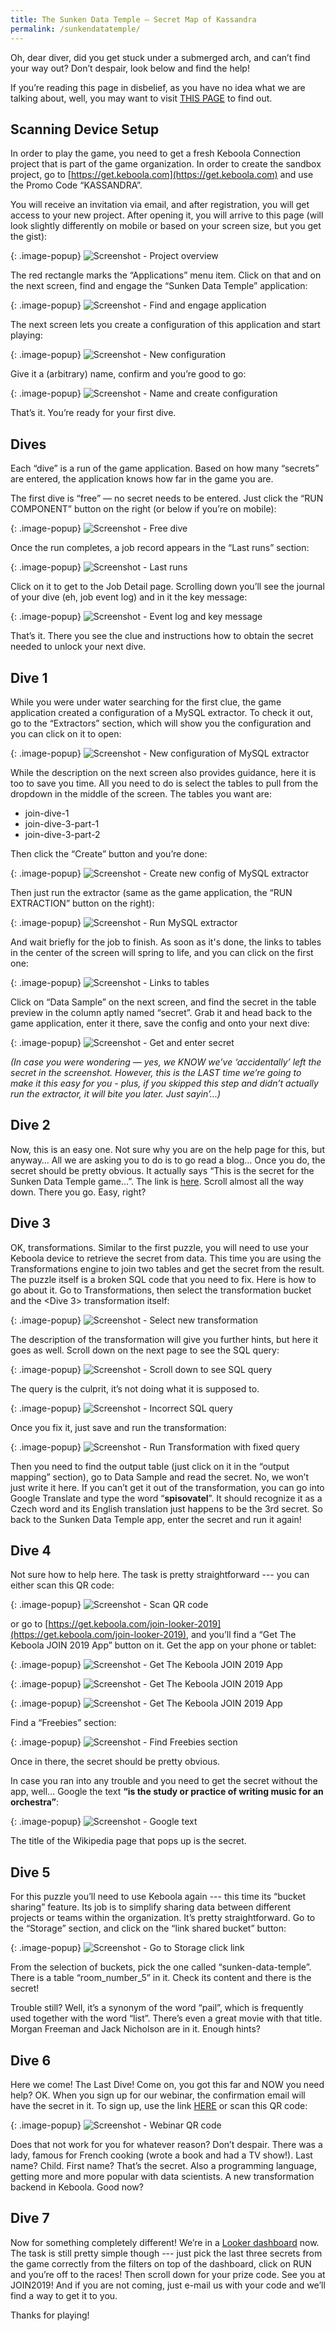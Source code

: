 ```yaml
---
title: The Sunken Data Temple — Secret Map of Kassandra
permalink: /sunkendatatemple/
---
```


Oh, dear diver, did you get stuck under a submerged arch, and can’t find your way out? Don’t despair, look below and find the help!

If you’re reading this page in disbelief, as you have no idea what we are talking about, 
well, you may want to visit [THIS PAGE](https://get.keboola.com/sunkendatatemple/) to find out.

## Scanning Device Setup
In order to play the game, you need to get a fresh Keboola Connection project that is part of the game organization. 
In order to create the sandbox project, go to [https://get.keboola.com](https://get.keboola.com) and use the Promo Code “KASSANDRA”.

You will receive an invitation via email, and after registration, you will get access to your new project. After opening it, 
you will arrive to this page (will look slightly differently on mobile or based on your screen size, but you get the gist):

{: .image-popup}
![Screenshot - Project overview](/sunkendatatemple/01-project-overview.png)

The red rectangle marks the “Applications” menu item. Click on that and on the next screen, find and engage the “Sunken Data Temple” application:

{: .image-popup}
![Screenshot - Find and engage application](/sunkendatatemple/02-application.png)

The next screen lets you create a configuration of this application and start playing:

{: .image-popup}
![Screenshot - New configuration](/sunkendatatemple/03-new-configuration.png)

Give it a (arbitrary) name, confirm and you’re good to go:

{: .image-popup}
![Screenshot - Name and create configuration](/sunkendatatemple/04-name-configuration.png)

That’s it. You’re ready for your first dive.

## Dives
Each “dive” is a run of the game application. Based on how many “secrets” are entered, the application knows how far in the game you are.

The first dive is “free” — no secret needs to be entered. Just click the “RUN COMPONENT” button on the right 
(or below if you’re on mobile):

{: .image-popup}
![Screenshot - Free dive](/sunkendatatemple/05-free-dive.png)

Once the run completes, a job record appears in the “Last runs” section:

{: .image-popup}
![Screenshot - Last runs](/sunkendatatemple/06-last-runs.png)

Click on it to get to the Job Detail page. Scrolling down you’ll see the journal of your dive (eh, job event log) and in it the key message:

{: .image-popup}
![Screenshot - Event log and key message](/sunkendatatemple/07-event-log.png)

That’s it. There you see the clue and instructions how to obtain the secret needed to unlock your next dive.

## Dive 1
While you were under water searching for the first clue, the game application created a configuration of a MySQL extractor. 
To check it out, go to the “Extractors” section, which will show you the configuration and you can click on it to open:

{: .image-popup}
![Screenshot - New configuration of MySQL extractor](/sunkendatatemple/08-mysql-extractor.png)

While the description on the next screen also provides guidance, here it is too to save you time. 
All you need to do is select the tables to pull from the dropdown in the middle of the screen. The tables you want are:

- join-dive-1
- join-dive-3-part-1
- join-dive-3-part-2

Then click the “Create” button and you’re done:

{: .image-popup}
![Screenshot - Create new config of MySQL extractor](/sunkendatatemple/09-create-mysql-extractor.png)

Then just run the extractor (same as the game application, the “RUN EXTRACTION” button on the right):

{: .image-popup}
![Screenshot - Run MySQL extractor](/sunkendatatemple/10-run-mysql-extractor.png)

And wait briefly for the job to finish. As soon as it's done, the links to tables in the center of the screen will spring to life, 
and you can click on the first one:

{: .image-popup}
![Screenshot - Links to tables](/sunkendatatemple/11-links-to-tables.png)

Click on “Data Sample” on the next screen, and find the secret in the table preview in the column aptly named “secret”. 
Grab it and head back to the game application, enter it there, save the config and onto your next dive:

{: .image-popup}
![Screenshot - Get and enter secret](/sunkendatatemple/12-get-secret.png)

*(In case you were wondering — yes, we KNOW we’ve ‘accidentally’ left the secret in the screenshot. 
However, this is the LAST time we’re going to make it this easy for you - plus, if you skipped this step and 
didn’t actually run the extractor, it will bite you later. Just sayin’...)*

## Dive 2
Now, this is an easy one. Not sure why you are on the help page for this, but anyway… 
All we are asking you to do is to go read a blog… Once you do, the secret should be pretty obvious. 
It actually says “This is the secret for the Sunken Data Temple game…”. 
The link is [here](https://blog.keboola.com/data-ops-and-automation). 
Scroll almost all the way down. There you go. Easy, right?

## Dive 3

OK, transformations. Similar to the first puzzle, you will need to use your Keboola device to retrieve the secret from data. 
This time you are using the Transformations engine to join two tables and get the secret from the result. 
The puzzle itself is a broken SQL code that you need to fix. Here is how to go about it. Go to Transformations, 
then select the <Sunken Data Temple> transformation bucket and the <Dive 3> transformation itself:

{: .image-popup}
![Screenshot - Select new transformation](/sunkendatatemple/13-select-transformation.png)

The description of the transformation will give you further hints, but here it goes as well. 
Scroll down on the next page to see the SQL query:

{: .image-popup}
![Screenshot - Scroll down to see SQL query](/sunkendatatemple/14-scroll-down.png)

The query is the culprit, it’s not doing what it is supposed to.

{: .image-popup}
![Screenshot - Incorrect SQL query](/sunkendatatemple/15-query.png)

Once you fix it, just save and run the transformation:

{: .image-popup}
![Screenshot - Run Transformation with fixed query](/sunkendatatemple/16-run-transformation.png)

Then you need to find the output table (just click on it in the “output mapping” section), go to Data Sample and read the secret. 
No, we won’t just write it here. If you can’t get it out of the transformation, you can go into Google Translate and type the word
“**spisovatel**”. It should recognize it as a Czech word and its English translation just happens to be the 3rd secret. 
So back to the Sunken Data Temple app, enter the secret and run it again!

## Dive 4
Not sure how to help here. The task is pretty straightforward --- you can either scan this QR code:

{: .image-popup}
![Screenshot - Scan QR code](/sunkendatatemple/qrcode-app.png)

or go to [https://get.keboola.com/join-looker-2019](https://get.keboola.com/join-looker-2019), 
and you’ll find a “Get The Keboola JOIN 2019 App” button on it. Get the app on your phone or tablet:

{: .image-popup}
![Screenshot - Get The Keboola JOIN 2019 App](/sunkendatatemple/17-get-app.png)

{: .image-popup}
![Screenshot - Get The Keboola JOIN 2019 App](/sunkendatatemple/18-get-app.png)

{: .image-popup}
![Screenshot - Get The Keboola JOIN 2019 App](/sunkendatatemple/19-get-app.png)

Find a “Freebies” section:

{: .image-popup}
![Screenshot - Find Freebies section](/sunkendatatemple/20-freebies.png)

Once in there, the secret should be pretty obvious.

In case you ran into any trouble and you need to get the secret without the app, well… 
Google the text **“is the study or practice of writing music for an orchestra”**:

{: .image-popup}
![Screenshot - Google text](/sunkendatatemple/21-google-text.png)

The title of the Wikipedia page that pops up is the secret.

## Dive 5
For this puzzle you’ll need to use Keboola again --- this time its “bucket sharing” feature. 
Its job is to simplify sharing data between different projects or teams within the organization. 
It’s pretty straightforward. Go to the “Storage” section, and click on the “link shared bucket” button:

{: .image-popup}
![Screenshot - Go to Storage click link](/sunkendatatemple/22-storage.png)

From the selection of buckets, pick the one called “sunken-data-temple”. There is a table “room_number_5” in it. 
Check its content and there is the secret!

Trouble still? Well, it’s a synonym of the word “pail”, which is frequently used together with the word “list”. 
There’s even a great movie with that title. Morgan Freeman and Jack Nicholson are in it. Enough hints?

## Dive 6
Here we come! The Last Dive! Come on, you got this far and NOW you need help? OK. 
When you sign up for our webinar, the confirmation email will have the secret in it. To sign up, 
use the link [HERE](https://keboola.zoom.us/webinar/register/WN_fVv4mF18QZu7unjUWFVX1g) or scan this QR code: 

{: .image-popup}
![Screenshot - Webinar QR code](/sunkendatatemple/qrcode-power-hour.png)

Does that not work for you for whatever reason? Don’t despair. There was a lady, famous for French cooking 
(wrote a book and had a TV show!). Last name? Child. First name? That’s the secret. 
Also a programming language, getting more and more popular with data scientists. A new transformation backend in Keboola. Good now?

## Dive 7
Now for something completely different! We’re in a [Looker dashboard](https://keboolablocks.looker.com/embed/dashboards/1) now. 
The task is still pretty simple though --- just pick the last three secrets from the game correctly from the filters 
on top of the dashboard, click on RUN and you’re off to the races! Then scroll down for your prize code. See you at JOIN2019! 
And if you are not coming, just e-mail us with your code and we’ll find a way to get it to you. 

Thanks for playing!




